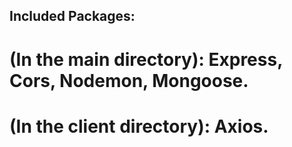 ## Included Packages: 
  # (In the main directory): Express, Cors, Nodemon, Mongoose.
  # (In the client directory): Axios.